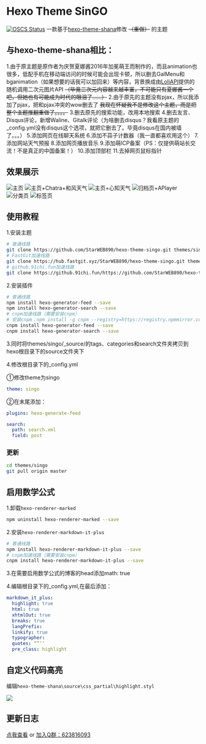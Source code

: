 # Hexo Theme SinGO
[![OSCS Status](https://www.oscs1024.com/platform/badge/StarWEB890/hexo-theme-singo.svg?size=small)](https://www.oscs1024.com/project/StarWEB890/hexo-theme-singo?ref=badge_small)
一款基于[hexo-theme-shana](https://github.com/ShanaMaid/hexo-theme-shana/)修改 ~~（重做）~~ 的主题
## 与hexo-theme-shana相比：
1.由于原主题是原作者为庆贺夏娜酱2016年加冕萌王而制作的，而且animation也很多，低配手机在移动端访问的时候可能会出现卡顿，所以删去GalMenu和bganimation（如果想要的话我可以加回来）等内容，背景换成由[LoliAPI](https://www.loliapi.com/)提供的 随机调用二次元图片API
~~（毕竟二次元内容越来越丰富，不可能只有夏娜酱一个吧，但她也有可能成为时代的眼泪了……）~~
2.由于原先的主题没有pjax，所以我添加了pjax，把和pjax冲突的wow删去了
~~我现在怀疑我不是修改这个主题，而是把整个主题推翻重做了。。。。~~
3.删去原先的搜索功能，改用本地搜索
4.删去友言、Disqus评论，新增Waline、Gitalk评论（为啥删去disqus？我看原主题的_config.yml没有disqus这个选项，就把它删去了。毕竟disqus在国内被墙了。。。）
5.添加网页在线聊天系统
6.添加不蒜子计数器（我一直都喜欢用这个）
7.添加网站天气预报
8.添加网页播放音乐
9.添加萌ICP备案（PS：仅提供萌站长交流！不是真正的中国备案！）
10.添加顶部栏
11.去掉网页鼠标指针

## 效果展示
![主页](https://cdn.staticaly.com/gh/StarWEB890/TuChuang@master/images/msedge_wmU4dIlJjH.591jwk3e7zk0.webp)
![主页+Chatra+和风天气](https://cdn.staticaly.com/gh/StarWEB890/TuChuang@master/images/msedge_yvUcsKcGpB.1tj45k0kcn9c.webp)
![主页+心知天气](https://cdn.staticaly.com/gh/StarWEB890/TuChuang@master/images/msedge_1kdQdEPMdm.1hz08g118p4w.webp)
![归档页+APlayer](https://cdn.staticaly.com/gh/StarWEB890/TuChuang@master/images/msedge_P051Qkvd2c.48w206dorua0.webp)
![分类页](https://cdn.staticaly.com/gh/StarWEB890/TuChuang@master/images/msedge_XffYi8c6o2.3tozmmqph3o0.webp)
![标签页](https://cdn.staticaly.com/gh/StarWEB890/TuChuang@master/images/msedge_6gYkIb2anS.395bt75ieou0.webp)

## 使用教程
1.安装主题
``` bash
# 普通线路
git clone https://github.com/StarWEB890/hexo-theme-singo.git themes/singo
# FastGit加速线路
git clone https://hub.fastgit.xyz/StarWEB890/hexo-theme-singo.git themes/singo
# github.91chi.fun加速线路
git clone https://github.91chi.fun/https://github.com/StarWEB890/hexo-theme-singo.git themes/singo
```
2.安装插件
``` bash
# 普通线路
npm install hexo-generator-feed --save
npm install hexo-generator-search --save
# cnpm加速线路（需要安装cnpm）
# 安装cnpm：npm install -g cnpm --registry=https://registry.npmmirror.com
cnpm install hexo-generator-feed --save
cnpm install hexo-generator-search --save
```
3.同时将themes/singo/_source/的tags、categories和search文件夹拷贝到hexo根目录下的source文件夹下

4.修改根目录下的_config.yml

①修改theme为singo
``` yml
theme: singo
```
②在末尾添加：
``` yml
plugins: hexo-generate-feed

search:
  path: search.xml
  field: post
```

### 更新
``` bash
cd themes/singo
git pull origin master
``` 
## 启用数学公式

1.卸载`hexo-renderer-marked`

``` bash
npm uninstall hexo-renderer-marked --save
```
2.安装`hexo-renderer-markdown-it-plus`
``` bash
# 普通线路
npm install hexo-renderer-markdown-it-plus --save
# cnpm加速线路（需要安装cnpm）
cnpm install hexo-renderer-markdown-it-plus --save
```
3.在需要启用数学公式的博客的head添加math: true

4.编辑根目录下的_config.yml,在最后添加：

``` yaml
markdown_it_plus:
  highlight: true
  html: true
  xhtmlOut: true
  breaks: true
  langPrefix:
  linkify: true
  typographer:
  quotes: “”‘’
  pre_class: highlight
```

## 自定义代码高亮

编辑`hexo-theme-shana\source\css_partial\highlight.styl`

![](https://user-images.githubusercontent.com/20333903/28317264-c8a80a28-6bf8-11e7-88f9-f1ef542f5118.png)

## 更新日志
[点我查看](https://github.com/StarWEB890/hexo-theme-singo/blob/master/UPDATE.md) or [加入Q群：623816093](https://jq.qq.com/?_wv=1027&k=moLMRjwC)